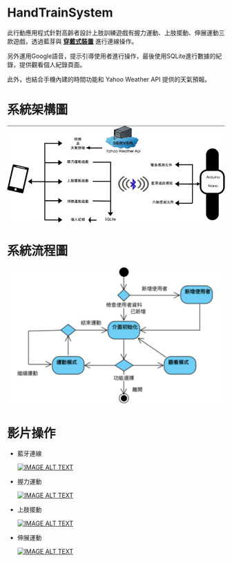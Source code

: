 # HandTrainSystem

此行動應用程式針對高齡者設計上肢訓練遊戲有握力運動、上肢擺動、伸展運動三款遊戲，透過藍芽與 [**穿戴式裝置**](https://github.com/percyku/MyTrainningSystem/tree/master) 進行連線操作。

另外運用Google語音，提示引導使用者進行操作，最後使用SQLite進行數據的紀錄，提供觀看個人紀錄頁面。

此外，也結合手機內建的時間功能和 Yahoo Weather API 提供的天氣預報。

# 系統架構圖

  [<img src="images/系統架構圖.png">](https://github.com/percyku/HandTrainSystem2/blob/master/images/系統架構圖.png)

# 系統流程圖

  [<img src="images/系統流程圖.png">](https://github.com/percyku/HandTrainSystem2/blob/master/images/系統流程圖.png)

# 影片操作

  - 藍牙連線

    [![IMAGE ALT TEXT](https://i9.ytimg.com/vi_webp/xkRNmZLg0X0/mqdefault.webp?v=674ace33&sqp=CLScq7oG&rs=AOn4CLBF95gyCsrEFg4Lyff0M1M0VozqpA)](https://www.youtube.com/clip/Ugkx6VioGL2gjKUZz6PCWc5aswEB-x6eQBMP)
    

  - 握力運動

    [![IMAGE ALT TEXT](https://i9.ytimg.com/vi/okLAwjCwQVI/mqdefault.jpg?sqp=CLijq7oG-oaymwEmCMACELQB8quKqQMa8AEB-AH-CYAC0AWKAgwIABABGEEgYShyMA8=&rs=AOn4CLBEO-D-yNjldyZAYfIEQwGFM1qjaw)](https://www.youtube.com/watch?v=okLAwjCwQVI)


  - 上肢擺動
    
    [![IMAGE ALT TEXT](https://i9.ytimg.com/vi/VyT2R-tDzvs/mqdefault.jpg?sqp=CLijq7oG-oaymwEmCMACELQB8quKqQMa8AEB-AH-CYAC0AWKAgwIABABGGEgZShKMA8=&rs=AOn4CLAPaz2N7GIa_0P5BgewQ8OUI84IWQ)](https://www.youtube.com/watch?v=VyT2R-tDzvs)



  - 伸展運動

    [![IMAGE ALT TEXT](https://i9.ytimg.com/vi/3hkQ9sSMYZ4/mqdefault.jpg?sqp=CLijq7oG-oaymwEmCMACELQB8quKqQMa8AEB-AH-CYAC0AWKAgwIABABGGUgZShlMA8=&rs=AOn4CLAQg7eLXKkmzpe8q5Sx0ewSx-M8KQ)](https://www.youtube.com/watch?v=3hkQ9sSMYZ4)
